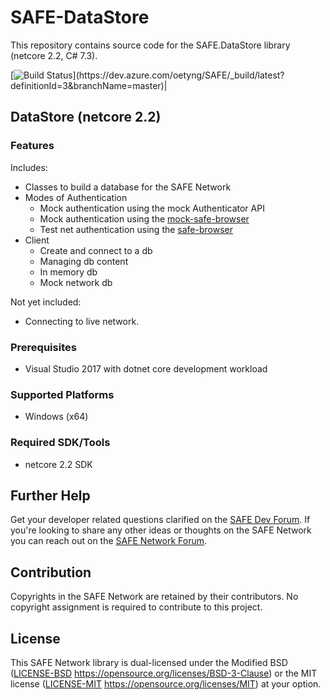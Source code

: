 # SAFE-DataStore

This repository contains source code for the SAFE.DataStore library (netcore 2.2, C# 7.3).

[![Build Status](https://dev.azure.com/oetyng/SAFE/_apis/build/status/SAFE.DataStore-netcore(.NET%20Framework)-CI?branchName=master)](https://dev.azure.com/oetyng/SAFE/_build/latest?definitionId=3&branchName=master)|

## DataStore (netcore 2.2)

### Features 

Includes:
 - Classes to build a database for the SAFE Network
 - Modes of Authentication
     - Mock authentication using the mock Authenticator API
     - Mock authentication using the [mock-safe-browser](https://github.com/maidsafe/safe_browser/releases/latest)
     - Test net authentication using the [safe-browser](https://github.com/maidsafe/safe_browser/releases/latest)
 - Client
	 - Create and connect to a db
     - Managing db content
	 - In memory db
	 - Mock network db

Not yet included:
 - Connecting to live network.

### Prerequisites

- Visual Studio 2017 with dotnet core development workload

### Supported Platforms

- Windows (x64)

### Required SDK/Tools
- netcore 2.2 SDK

## Further Help

Get your developer related questions clarified on the [SAFE Dev Forum](https://forum.safedev.org/). If you're looking to share any other ideas or thoughts on the SAFE Network you can reach out on the [SAFE Network Forum](https://safenetforum.org/).


## Contribution

Copyrights in the SAFE Network are retained by their contributors. No copyright assignment is required to contribute to this project.


## License

This SAFE Network library is dual-licensed under the Modified BSD ([LICENSE-BSD](LICENSE-BSD) https://opensource.org/licenses/BSD-3-Clause) or the MIT license ([LICENSE-MIT](LICENSE-MIT) https://opensource.org/licenses/MIT) at your option.
